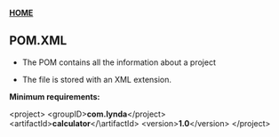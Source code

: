 [**HOME**](index.md)


## POM.XML

* The POM contains all the information about a project

* The file is stored with an XML extension.

**Minimum requirements:**

\<project\>
   \<groupID\>**com.lynda**\</project\>
   \<artifactId\>**calculator**\</\artifactId>
   \<version\>**1.0**\</version\>
\</project\>

